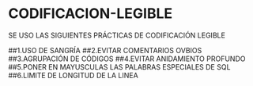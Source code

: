 # CODIFICACION-LEGIBLE

SE USO LAS SIGUIENTES PRÁCTICAS DE CODIFICACIÓN LEGIBLE

##1.USO DE SANGRÍA
##2.EVITAR COMENTARIOS OVBIOS
##3.AGRUPACIÓN DE CÓDIGOS
##4.EVITAR ANIDAMIENTO PROFUNDO
##5.PONER EN MAYUSCULAS LAS PALABRAS ESPECIALES DE SQL
##6.LIMITE DE LONGITUD DE LA LINEA
